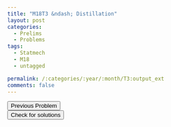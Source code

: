 ```yaml
---
title: "M18T3 &ndash; Distillation"
layout: post
categories:
  - Prelims
  - Problems
tags:
  - Statmech
  - M18
  - untagged

permalink: /:categories/:year/:month/T3:output_ext
comments: false
---
```

<object data="2018M3T.pdf" type="application/pdf" width="100%" height="500"></object>

<div class='navbar'>
	<div float='left'><button onclick="window.location='T2.html'" >Previous Problem</button></div>
	<div float='center'><button onclick="window.location='https://princetonprelim.com/prelim/38/'">Check for solutions</button></div>
	<div float='right'><button onclick="window.location='.html'" style='visibility: hidden;'> Next Problem</button></div>
</div>
